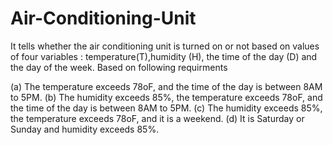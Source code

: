 # Air-Conditioning-Unit
It tells whether the air conditioning unit is turned on or not based on values of four variables : temperature(T),humidity (H), the time of the day (D) and the day of the week.
Based on following requirments

(a) The temperature exceeds 78oF, and the time of the day is between 8AM
to 5PM.
(b) The humidity exceeds 85%, the temperature exceeds 78oF, and the time
of the day is between 8AM to 5PM.
(c) The humidity exceeds 85%, the temperature exceeds 78oF, and it is a
weekend.
(d) It is Saturday or Sunday and humidity exceeds 85%.
